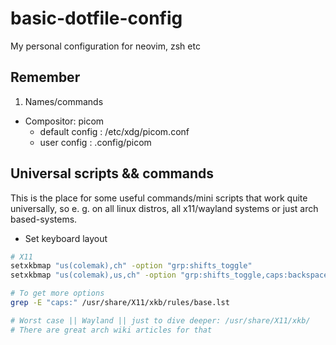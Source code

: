 # basic-dotfile-config
My personal configuration for neovim, zsh etc


## Remember

1. Names/commands
  - Compositor: picom
    - default config :   /etc/xdg/picom.conf
    - user config    :   .config/picom


## Universal scripts && commands

This is the place for some useful commands/mini scripts that work quite universally, so e. g. on all linux distros, all x11/wayland systems or just arch based-systems.

- Set keyboard layout
```sh
# X11
setxkbmap "us(colemak),ch" -option "grp:shifts_toggle"
setxkbmap "us(colemak),us,ch" -option "grp:shifts_toggle,caps:backspace"

# To get more options
grep -E "caps:" /usr/share/X11/xkb/rules/base.lst

# Worst case || Wayland || just to dive deeper: /usr/share/X11/xkb/
# There are great arch wiki articles for that
```
